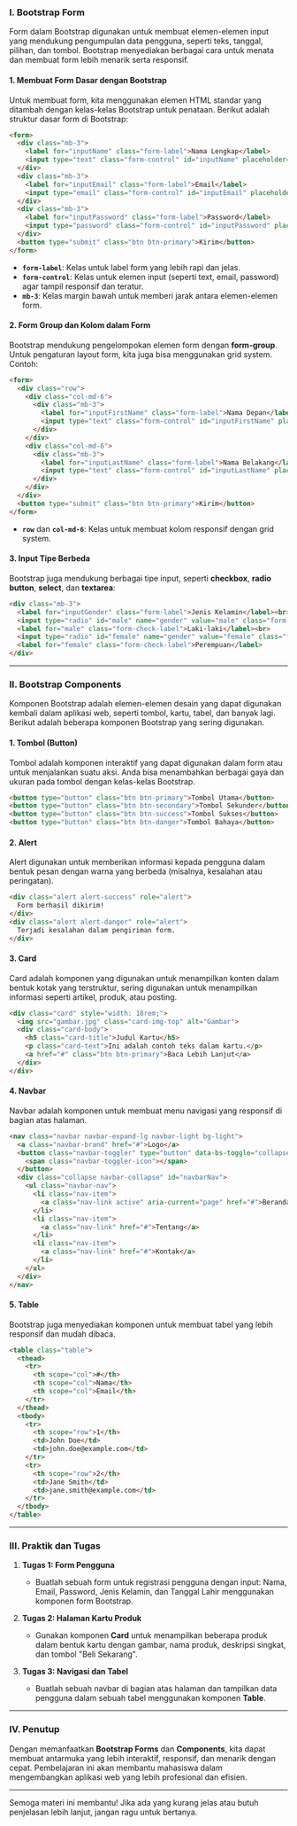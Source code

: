 ### **I. Bootstrap Form**

Form dalam Bootstrap digunakan untuk membuat elemen-elemen input yang mendukung pengumpulan data pengguna, seperti teks, tanggal, pilihan, dan tombol. Bootstrap menyediakan berbagai cara untuk menata dan membuat form lebih menarik serta responsif.

#### 1. **Membuat Form Dasar dengan Bootstrap**
Untuk membuat form, kita menggunakan elemen HTML standar yang ditambah dengan kelas-kelas Bootstrap untuk penataan. Berikut adalah struktur dasar form di Bootstrap:

```html
<form>
  <div class="mb-3">
    <label for="inputName" class="form-label">Nama Lengkap</label>
    <input type="text" class="form-control" id="inputName" placeholder="Masukkan nama lengkap">
  </div>
  <div class="mb-3">
    <label for="inputEmail" class="form-label">Email</label>
    <input type="email" class="form-control" id="inputEmail" placeholder="Masukkan email">
  </div>
  <div class="mb-3">
    <label for="inputPassword" class="form-label">Password</label>
    <input type="password" class="form-control" id="inputPassword" placeholder="Masukkan password">
  </div>
  <button type="submit" class="btn btn-primary">Kirim</button>
</form>
```

- **`form-label`**: Kelas untuk label form yang lebih rapi dan jelas.
- **`form-control`**: Kelas untuk elemen input (seperti text, email, password) agar tampil responsif dan teratur.
- **`mb-3`**: Kelas margin bawah untuk memberi jarak antara elemen-elemen form.

#### 2. **Form Group dan Kolom dalam Form**
Bootstrap mendukung pengelompokan elemen form dengan **form-group**. Untuk pengaturan layout form, kita juga bisa menggunakan grid system. Contoh:

```html
<form>
  <div class="row">
    <div class="col-md-6">
      <div class="mb-3">
        <label for="inputFirstName" class="form-label">Nama Depan</label>
        <input type="text" class="form-control" id="inputFirstName" placeholder="Masukkan nama depan">
      </div>
    </div>
    <div class="col-md-6">
      <div class="mb-3">
        <label for="inputLastName" class="form-label">Nama Belakang</label>
        <input type="text" class="form-control" id="inputLastName" placeholder="Masukkan nama belakang">
      </div>
    </div>
  </div>
  <button type="submit" class="btn btn-primary">Kirim</button>
</form>
```

- **`row`** dan **`col-md-6`**: Kelas untuk membuat kolom responsif dengan grid system.

#### 3. **Input Tipe Berbeda**
Bootstrap juga mendukung berbagai tipe input, seperti **checkbox**, **radio button**, **select**, dan **textarea**:

```html
<div class="mb-3">
  <label for="inputGender" class="form-label">Jenis Kelamin</label><br>
  <input type="radio" id="male" name="gender" value="male" class="form-check-input">
  <label for="male" class="form-check-label">Laki-laki</label><br>
  <input type="radio" id="female" name="gender" value="female" class="form-check-input">
  <label for="female" class="form-check-label">Perempuan</label>
</div>
```

---

### **II. Bootstrap Components**

Komponen Bootstrap adalah elemen-elemen desain yang dapat digunakan kembali dalam aplikasi web, seperti tombol, kartu, tabel, dan banyak lagi. Berikut adalah beberapa komponen Bootstrap yang sering digunakan.

#### 1. **Tombol (Button)**
Tombol adalah komponen interaktif yang dapat digunakan dalam form atau untuk menjalankan suatu aksi. Anda bisa menambahkan berbagai gaya dan ukuran pada tombol dengan kelas-kelas Bootstrap.

```html
<button type="button" class="btn btn-primary">Tombol Utama</button>
<button type="button" class="btn btn-secondary">Tombol Sekunder</button>
<button type="button" class="btn btn-success">Tombol Sukses</button>
<button type="button" class="btn btn-danger">Tombol Bahaya</button>
```

#### 2. **Alert**
Alert digunakan untuk memberikan informasi kepada pengguna dalam bentuk pesan dengan warna yang berbeda (misalnya, kesalahan atau peringatan).

```html
<div class="alert alert-success" role="alert">
  Form berhasil dikirim!
</div>
<div class="alert alert-danger" role="alert">
  Terjadi kesalahan dalam pengiriman form.
</div>
```

#### 3. **Card**
Card adalah komponen yang digunakan untuk menampilkan konten dalam bentuk kotak yang terstruktur, sering digunakan untuk menampilkan informasi seperti artikel, produk, atau posting.

```html
<div class="card" style="width: 18rem;">
  <img src="gambar.jpg" class="card-img-top" alt="Gambar">
  <div class="card-body">
    <h5 class="card-title">Judul Kartu</h5>
    <p class="card-text">Ini adalah contoh teks dalam kartu.</p>
    <a href="#" class="btn btn-primary">Baca Lebih Lanjut</a>
  </div>
</div>
```

#### 4. **Navbar**
Navbar adalah komponen untuk membuat menu navigasi yang responsif di bagian atas halaman.

```html
<nav class="navbar navbar-expand-lg navbar-light bg-light">
  <a class="navbar-brand" href="#">Logo</a>
  <button class="navbar-toggler" type="button" data-bs-toggle="collapse" data-bs-target="#navbarNav" aria-controls="navbarNav" aria-expanded="false" aria-label="Toggle navigation">
    <span class="navbar-toggler-icon"></span>
  </button>
  <div class="collapse navbar-collapse" id="navbarNav">
    <ul class="navbar-nav">
      <li class="nav-item">
        <a class="nav-link active" aria-current="page" href="#">Beranda</a>
      </li>
      <li class="nav-item">
        <a class="nav-link" href="#">Tentang</a>
      </li>
      <li class="nav-item">
        <a class="nav-link" href="#">Kontak</a>
      </li>
    </ul>
  </div>
</nav>
```

#### 5. **Table**
Bootstrap juga menyediakan komponen untuk membuat tabel yang lebih responsif dan mudah dibaca.

```html
<table class="table">
  <thead>
    <tr>
      <th scope="col">#</th>
      <th scope="col">Nama</th>
      <th scope="col">Email</th>
    </tr>
  </thead>
  <tbody>
    <tr>
      <th scope="row">1</th>
      <td>John Doe</td>
      <td>john.doe@example.com</td>
    </tr>
    <tr>
      <th scope="row">2</th>
      <td>Jane Smith</td>
      <td>jane.smith@example.com</td>
    </tr>
  </tbody>
</table>
```

---

### **III. Praktik dan Tugas**
1. **Tugas 1: Form Pengguna**
   - Buatlah sebuah form untuk registrasi pengguna dengan input: Nama, Email, Password, Jenis Kelamin, dan Tanggal Lahir menggunakan komponen form Bootstrap.
   
2. **Tugas 2: Halaman Kartu Produk**
   - Gunakan komponen **Card** untuk menampilkan beberapa produk dalam bentuk kartu dengan gambar, nama produk, deskripsi singkat, dan tombol "Beli Sekarang".

3. **Tugas 3: Navigasi dan Tabel**
   - Buatlah sebuah navbar di bagian atas halaman dan tampilkan data pengguna dalam sebuah tabel menggunakan komponen **Table**.

---

### **IV. Penutup**
Dengan memanfaatkan **Bootstrap Forms** dan **Components**, kita dapat membuat antarmuka yang lebih interaktif, responsif, dan menarik dengan cepat. Pembelajaran ini akan membantu mahasiswa dalam mengembangkan aplikasi web yang lebih profesional dan efisien.

---

Semoga materi ini membantu! Jika ada yang kurang jelas atau butuh penjelasan lebih lanjut, jangan ragu untuk bertanya.
